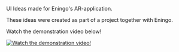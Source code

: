 UI Ideas made for Eningo's AR-application.

These ideas were created as part of a project together with Eningo. 






Watch the demonstration video below!

[![Watch the demonstration video!](https://img.youtube.com/vi/lUyqDiiyfwY/hqdefault.jpg)](https://www.youtube.com/watch?v=lUyqDiiyfwY)
